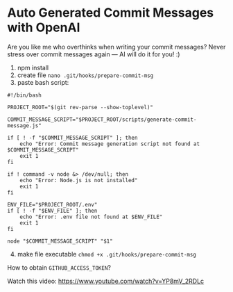 # Auto Generated Commit Messages with OpenAI

Are you like me who overthinks when writing your commit messages? Never stress over commit messages again — AI will do it for you! :)

1. npm install
2. create file `nano .git/hooks/prepare-commit-msg`
3. paste bash script:

```
#!/bin/bash

PROJECT_ROOT="$(git rev-parse --show-toplevel)"

COMMIT_MESSAGE_SCRIPT="$PROJECT_ROOT/scripts/generate-commit-message.js"

if [ ! -f "$COMMIT_MESSAGE_SCRIPT" ]; then
    echo "Error: Commit message generation script not found at $COMMIT_MESSAGE_SCRIPT"
    exit 1
fi

if ! command -v node &> /dev/null; then
    echo "Error: Node.js is not installed"
    exit 1
fi

ENV_FILE="$PROJECT_ROOT/.env"
if [ ! -f "$ENV_FILE" ]; then
    echo "Error: .env file not found at $ENV_FILE"
    exit 1
fi

node "$COMMIT_MESSAGE_SCRIPT" "$1"
```
4. make file executable `chmod +x .git/hooks/prepare-commit-msg`

How to obtain `GITHUB_ACCESS_TOKEN`?

Watch this video: https://www.youtube.com/watch?v=YP8mV_2RDLc
